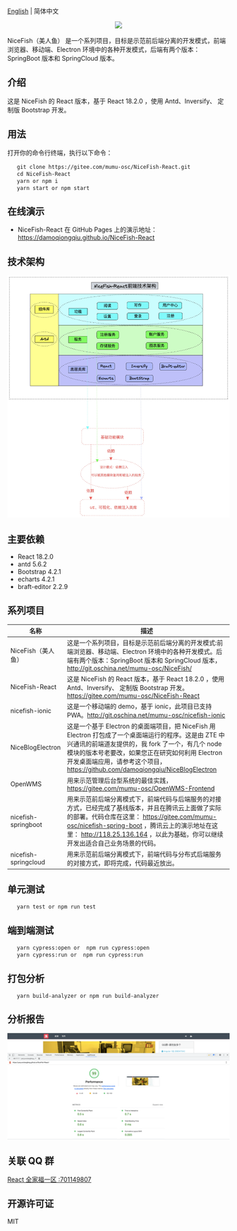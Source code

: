 [English](README.en.md) | 简体中文

<p align="center">
    <img width="150" src="src/assets/images/nice-fish.png">
</p>

<div align="left">
NiceFish（美人鱼） 是一个系列项目，目标是示范前后端分离的开发模式，前端浏览器、移动端、Electron 环境中的各种开发模式，后端有两个版本：SpringBoot 版本和 SpringCloud 版本。
</div>

## 介绍

这是 NiceFish 的 React 版本，基于 React 18.2.0 ，使用 Antd、Inversify、 定制版 Bootstrap 开发。

## 用法

打开你的命令行终端，执行以下命令：

```
   git clone https://gitee.com/mumu-osc/NiceFish-React.git
   cd NiceFish-React
   yarn or npm i
   yarn start or npm start
```

## 在线演示

- NiceFish-React 在 GitHub Pages 上的演示地址： https://damoqiongqiu.github.io/NiceFish-React

## 技术架构

![NiceFish-REACT](src/assets/images/nice-fish-react-arch.jpg)

## 主要依赖

- React 18.2.0
- antd 5.6.2
- Bootstrap 4.2.1
- echarts 4.2.1
- braft-editor 2.2.9

## 系列项目

| 名称 | 描述 |
| --- | --- |
| NiceFish（美人鱼） | 这是一个系列项目，目标是示范前后端分离的开发模式:前端浏览器、移动端、Electron 环境中的各种开发模式。后端有两个版本：SpringBoot 版本和 SpringCloud 版本，http://git.oschina.net/mumu-osc/NiceFish/ |
| NiceFish-React | 这是 NiceFish 的 React 版本，基于 React 18.2.0 ，使用 Antd、Inversify、 定制版 Bootstrap 开发。 https://gitee.com/mumu-osc/NiceFish-React |
| nicefish-ionic | 这是一个移动端的 demo，基于 ionic，此项目已支持 PWA。http://git.oschina.net/mumu-osc/nicefish-ionic |
| NiceBlogElectron | 这是一个基于 Electron 的桌面端项目，把 NiceFish 用 Electron 打包成了一个桌面端运行的程序。这是由 ZTE 中兴通讯的前端道友提供的，我 fork 了一个，有几个 node 模块的版本号老要改，如果您正在研究如何利用 Electron 开发桌面端应用，请参考这个项目，https://github.com/damoqiongqiu/NiceBlogElectron |
| OpenWMS | 用来示范管理后台型系统的最佳实践，https://gitee.com/mumu-osc/OpenWMS-Frontend |
| nicefish-springboot | 用来示范前后端分离模式下，前端代码与后端服务的对接方式，已经完成了基线版本，并且在腾讯云上面做了实际的部署。代码仓库在这里： https://gitee.com/mumu-osc/nicefish-spring-boot ，腾讯云上的演示地址在这里： http://118.25.136.164 ，以此为基础，你可以继续开发出适合自己业务场景的代码。 |
| nicefish-springcloud | 用来示范前后端分离模式下，前端代码与分布式后端服务的对接方式，即将完成，代码最近放出。 |

## 单元测试

```
   yarn test or npm run test
```

## 端到端测试

```
   yarn cypress:open or  npm run cypress:open
   yarn cypress:run or  npm run cypress:run
```

## 打包分析

```
   yarn build-analyzer or npm run build-analyzer
```

## 分析报告

![NiceFish-REACT](src/assets/images/nice-fish-react-perf-report.png)

## 关联 QQ 群

<a target="_blank" href="//shang.qq.com/wpa/qunwpa?idkey=cbf15a3d8f212076a8de5b6fa4b5a16d750cc5d7f2d55b14ad0ea8bcb6fd976e" class="list-group-item"><i class="fa fa-qq" aria-hidden="true"></i> React 全家福一区 :701149807 </a>

## 开源许可证

MIT
